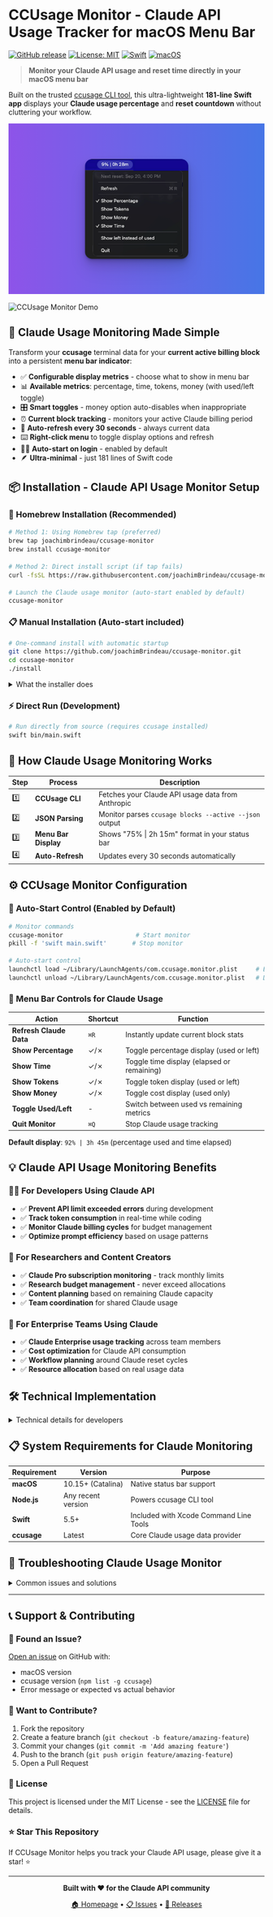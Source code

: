 # CCUsage Monitor - Claude API Usage Tracker for macOS Menu Bar

[![GitHub release](https://img.shields.io/github/v/release/joachimBrindeau/ccusage-monitor)](https://github.com/joachimBrindeau/ccusage-monitor/releases)
[![License: MIT](https://img.shields.io/badge/License-MIT-yellow.svg)](https://opensource.org/licenses/MIT)
[![Swift](https://img.shields.io/badge/Swift-5.5+-orange.svg)](https://swift.org)
[![macOS](https://img.shields.io/badge/macOS-10.15+-blue.svg)](https://www.apple.com/macos)

> **Monitor your Claude API usage and reset time directly in your macOS menu bar**

Built on the trusted [ccusage CLI tool](https://github.com/evanmschultz/ccusage), this ultra-lightweight **181-line Swift app** displays your **Claude usage percentage** and **reset countdown** without cluttering your workflow.

![CCUsage Monitor Menu](docs/ccusage-menu.png)

![CCUsage Monitor Demo](https://img.shields.io/badge/Menu%20Bar%20Display-75%25%20%7C%202h%2015m-success?style=for-the-badge&logo=apple)

## 🚀 Claude Usage Monitoring Made Simple

Transform your **ccusage** terminal data for your **current active billing block** into a persistent **menu bar indicator**:

- ✅ **Configurable display metrics** - choose what to show in menu bar
- 📊 **Available metrics**: percentage, time, tokens, money (with used/left toggle)
- 🎛️ **Smart toggles** - money option auto-disables when inappropriate
- ⏰ **Current block tracking** - monitors your active Claude billing period
- 🔄 **Auto-refresh every 30 seconds** - always current data
- ⌨️ **Right-click menu** to toggle display options and refresh
- 🏃‍♂️ **Auto-start on login** - enabled by default
- 🪶 **Ultra-minimal** - just 181 lines of Swift code

## 📦 Installation - Claude API Usage Monitor Setup

### 🍺 Homebrew Installation (Recommended)

```bash
# Method 1: Using Homebrew tap (preferred)
brew tap joachimbrindeau/ccusage-monitor
brew install ccusage-monitor

# Method 2: Direct install script (if tap fails)
curl -fsSL https://raw.githubusercontent.com/joachimBrindeau/ccusage-monitor/main/install.sh | bash

# Launch the Claude usage monitor (auto-start enabled by default)
ccusage-monitor
```

### 📋 Manual Installation (Auto-start included)

```bash
# One-command install with automatic startup
git clone https://github.com/joachimBrindeau/ccusage-monitor.git
cd ccusage-monitor
./install
```

<details>
<summary>What the installer does</summary>

1. **Checks dependencies** - Swift, Node.js, ccusage
2. **Installs ccusage** if missing (`npm install -g ccusage`)
3. **Tests ccusage connection** to ensure Claude API access
4. **Installs monitor** to `~/.local/share/ccusage-monitor/`
5. **Creates launcher** at `~/.local/bin/ccusage-monitor`
6. **Sets up auto-start** (Launch Agent) - enabled by default
7. **Starts immediately** in menu bar

</details>

### ⚡ Direct Run (Development)

```bash
# Run directly from source (requires ccusage installed)
swift bin/main.swift
```

## 🔧 How Claude Usage Monitoring Works

| Step | Process | Description |
|------|---------|-------------|
| 1️⃣ | **CCUsage CLI** | Fetches your Claude API usage data from Anthropic |
| 2️⃣ | **JSON Parsing** | Monitor parses `ccusage blocks --active --json` output |
| 3️⃣ | **Menu Bar Display** | Shows "75% \| 2h 15m" format in your status bar |
| 4️⃣ | **Auto-Refresh** | Updates every 30 seconds automatically |

## ⚙️ CCUsage Monitor Configuration

### 🚀 Auto-Start Control (Enabled by Default)

```bash
# Monitor commands
ccusage-monitor                    # Start monitor
pkill -f 'swift main.swift'       # Stop monitor

# Auto-start control
launchctl load ~/Library/LaunchAgents/com.ccusage.monitor.plist     # Enable auto-start
launchctl unload ~/Library/LaunchAgents/com.ccusage.monitor.plist   # Disable auto-start
```

### 🎯 Menu Bar Controls for Claude Usage

| Action | Shortcut | Function |
|--------|----------|----------|
| **Refresh Claude Data** | `⌘R` | Instantly update current block stats |
| **Show Percentage** | ✓/✗ | Toggle percentage display (used or left) |
| **Show Time** | ✓/✗ | Toggle time display (elapsed or remaining) |
| **Show Tokens** | ✓/✗ | Toggle token display (used or left) |
| **Show Money** | ✓/✗ | Toggle cost display (used only) |
| **Toggle Used/Left** | - | Switch between used vs remaining metrics |
| **Quit Monitor** | `⌘Q` | Stop Claude usage tracking |

**Default display**: `92% | 3h 45m` (percentage used and time elapsed)

## 💡 Claude API Usage Monitoring Benefits

### 👨‍💻 For Developers Using Claude API
- ✅ **Prevent API limit exceeded errors** during development
- ✅ **Track token consumption** in real-time while coding
- ✅ **Monitor Claude billing cycles** for budget management
- ✅ **Optimize prompt efficiency** based on usage patterns

### 🔬 For Researchers and Content Creators
- ✅ **Claude Pro subscription monitoring** - track monthly limits
- ✅ **Research budget management** - never exceed allocations
- ✅ **Content planning** based on remaining Claude capacity
- ✅ **Team coordination** for shared Claude usage

### 🏢 For Enterprise Teams Using Claude
- ✅ **Claude Enterprise usage tracking** across team members
- ✅ **Cost optimization** for Claude API consumption
- ✅ **Workflow planning** around Claude reset cycles
- ✅ **Resource allocation** based on real usage data

## 🛠️ Technical Implementation

<details>
<summary>Technical details for developers</summary>

### Architecture
- **Language**: Swift 5.5+ with Cocoa framework
- **Dependencies**: ccusage CLI tool only
- **Process**: Spawns `npx ccusage` subprocess every 30 seconds
- **UI**: Native macOS status bar item (NSStatusItem)
- **Startup**: macOS Launch Agent (plist-based)

### Code Structure
```swift
// Ultra-minimal 181-line implementation
class AppDelegate: NSObject, NSApplicationDelegate {
    private var statusItem: NSStatusItem!
    private var options = ["percentage": true, "timeLeft": true, "tokens": false, "money": false]
    private var showUsed = true
}
```

### Data Flow
1. `Process()` executes `npx ccusage blocks --active --json`
2. `JSONSerialization` parses response
3. Extract `totalTokens`, `projection.totalTokens`, `projection.remainingMinutes`
4. Calculate percentage and format time display
5. Update `NSStatusItem.button.title`

</details>

## 📋 System Requirements for Claude Monitoring

| Requirement | Version | Purpose |
|-------------|---------|---------|
| **macOS** | 10.15+ (Catalina) | Native status bar support |
| **Node.js** | Any recent version | Powers ccusage CLI tool |
| **Swift** | 5.5+ | Included with Xcode Command Line Tools |
| **ccusage** | Latest | Core Claude usage data provider |

## 🐛 Troubleshooting Claude Usage Monitor

<details>
<summary>Common issues and solutions</summary>

### ❌ "No data" displayed in menu bar

**Cause**: CCUsage CLI not working properly

**Solutions**:
```bash
# Check ccusage installation
npm list -g ccusage

# Test ccusage directly
npx ccusage blocks --active --json

# Reinstall if needed
npm install -g ccusage@latest
```

### ❌ Monitor app won't start

**Cause**: Swift or system requirements not met

**Solutions**:
```bash
# Verify Swift installation
swift --version

# Install Xcode Command Line Tools if missing
xcode-select --install

# Try running directly
cd ccusage-monitor && swift main.swift
```

### ❌ Auto-startup not working

**Cause**: Launch Agent configuration issues

**Solutions**:
```bash
# Check launch agent status
launchctl list | grep ccusage

# Reload launch agent
launchctl unload ~/Library/LaunchAgents/com.ccusage.monitor.plist
launchctl load ~/Library/LaunchAgents/com.ccusage.monitor.plist

# Verify permissions
ls -la ~/Library/LaunchAgents/com.ccusage.monitor.plist
```

</details>

---

## 📞 Support & Contributing

### 🐛 Found an Issue?
[Open an issue](https://github.com/joachimBrindeau/ccusage-monitor/issues/new) on GitHub with:
- macOS version
- ccusage version (`npm list -g ccusage`)
- Error message or expected vs actual behavior

### 🚀 Want to Contribute?
1. Fork the repository
2. Create a feature branch (`git checkout -b feature/amazing-feature`)
3. Commit your changes (`git commit -m 'Add amazing feature'`)
4. Push to the branch (`git push origin feature/amazing-feature`)
5. Open a Pull Request

### 📄 License
This project is licensed under the MIT License - see the [LICENSE](LICENSE) file for details.

### ⭐ Star This Repository
If CCUsage Monitor helps you track your Claude API usage, please give it a star! ⭐

---

<div align="center">

**Built with ❤️ for the Claude API community**

[🏠 Homepage](https://github.com/joachimBrindeau/ccusage-monitor) • [📋 Issues](https://github.com/joachimBrindeau/ccusage-monitor/issues) • [🚀 Releases](https://github.com/joachimBrindeau/ccusage-monitor/releases)

</div>